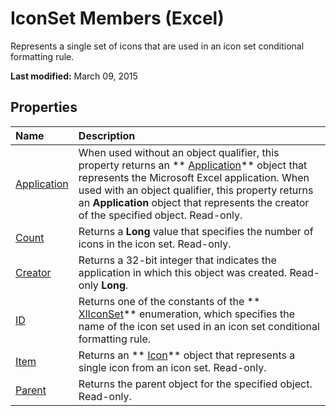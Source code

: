
# IconSet Members (Excel)
Represents a single set of icons that are used in an icon set conditional formatting rule.

 **Last modified:** March 09, 2015


## Properties



|**Name**|**Description**|
|:-----|:-----|
| [Application](8aa21f1c-afdf-0ceb-d71e-5b699613665f.md)|When used without an object qualifier, this property returns an  ** [Application](19b73597-5cf9-4f56-8227-b5211f657f6f.md)** object that represents the Microsoft Excel application. When used with an object qualifier, this property returns an **Application** object that represents the creator of the specified object. Read-only.|
| [Count](68ec72cf-855e-37c1-e9a6-e5eb70ecc4a8.md)|Returns a  **Long** value that specifies the number of icons in the icon set. Read-only.|
| [Creator](32801791-c2d6-04d2-e93d-b6583728ced8.md)|Returns a 32-bit integer that indicates the application in which this object was created. Read-only  **Long**.|
| [ID](1e77457d-2d0f-0360-a69b-39444ba66694.md)|Returns one of the constants of the  ** [XlIconSet](450f6b95-1cc9-776a-e16e-0735008ecd85.md)** enumeration, which specifies the name of the icon set used in an icon set conditional formatting rule.|
| [Item](4208ddeb-dedb-3d96-c705-adddfcd9a2fe.md)|Returns an  ** [Icon](99dd63ab-2981-aab7-cfe8-7e47fe911281.md)** object that represents a single icon from an icon set. Read-only.|
| [Parent](2bd54b76-c705-f833-3204-859fc779f83c.md)|Returns the parent object for the specified object. Read-only.|

